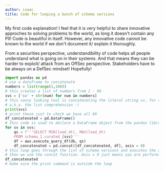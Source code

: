 ```yaml
---
author: isaac
title: Code for looping a bunch of schema versions
---
```


My first code explanation! I feel that it is very helpful to share innovative approches to solving problems to the world, as long it doesn't contain any PII!
Code is beautiful in itself. However, any innovative code cannot be known to the world if we don't document it/ explain it thoroughly.

From a securities perspective, understandibility of code helps all people understand what is going on in their systems. And that means they can be harder to exploit/ attack from an OffSec perspective. Stakeholders have to be always on a DefSec mindset! Hopefully!

```python
import pandas as pd
# use a dataframe to concatenate
numbers = list(range(1,100))
# this creates a list of numbers from 1 - 99
svs = ['sv' + str(num) for num in numbers]
# this savvy looking tool is concatenating the literal string sv, for schema version to all the strings
# a.k.a. the list comprehension :)
print(svs)
# print these just to check we have all 99
df_concatenated = pd.DataFrame()
# this code is used to declare a DataFrame object from the pandas library
for sv in svs:
    qs = f'''SELECT MIN(load_dt), MAX(load_dt)
    FROM schema_1.curated_{svs}'''
    df = aws.execute_query_df(db, qs)
    df_concatenated = pd.concat([df_concatenated, df], axis = 0)
# this loop goes through the list of schema versions and executes the above query qs
# then we use the concat function. Axis = 0 just means you are performing a computation accross all rows
df_concatenated
# make sure the print command is outside the loop
```
